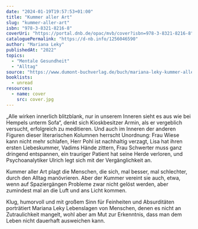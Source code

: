 ```yaml
---
date: "2024-01-19T19:57:53+01:00"
title: "Kummer aller Art"
slug: "kummer-aller-art"
isbn: "978-3-8321-8216-8"
coverUri: "https://portal.dnb.de/opac/mvb/cover?isbn=978-3-8321-8216-8"
cataloguePermalink: "https://d-nb.info/1256046590"
author: "Mariana Leky"
publishedAt: "2022"
topics:
  - "Mentale Gesundheit"
  - "Alltag"
source: "https://www.dumont-buchverlag.de/buch/mariana-leky-kummer-aller-art-9783832167233-t-5900"
booklists:
  - unread
resources:
  - name: cover
    src: cover.jpg
---
```


„Alle wirken innerlich blitzblank, nur in unserem Inneren sieht es aus wie bei 
Hempels unterm Sofa“, denkt sich Kioskbesitzer Armin, als er vergeblich versucht, 
erfolgreich zu meditieren. Und auch im Inneren der anderen Figuren dieser 
literarischen Kolumnen herrscht Unordnung: Frau Wiese kann nicht mehr schlafen,
Herr Pohl ist nachhaltig verzagt, Lisa hat ihren ersten Liebeskummer, Vadims 
Hände zittern, Frau Schwerter muss ganz dringend entspannen, ein trauriger 
Patient hat seine Herde verloren, und Psychoanalytiker Ulrich legt sich mit der 
Vergänglichkeit an. 

Kummer aller Art plagt die Menschen, die sich, mal besser, mal schlechter, durch 
den Alltag manövrieren. Aber der Kummer vereint sie auch, etwa, wenn auf 
Spaziergängen Probleme zwar nicht gelöst werden, aber zumindest mal an die Luft 
und ans Licht kommen.

Klug, humorvoll und mit großem Sinn für Feinheiten und Absurditäten porträtiert 
Mariana Leky Lebenslagen von Menschen, denen es nicht an Zutraulichkeit mangelt, 
wohl aber am Mut zur Erkenntnis, dass man dem Leben nicht dauerhaft ausweichen 
kann.
